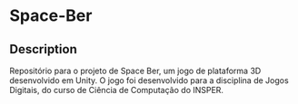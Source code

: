 # Space-Ber

## Description

Repositório para o projeto de Space Ber, um jogo de plataforma 3D desenvolvido em Unity. O jogo foi desenvolvido para a disciplina de Jogos Digitais, do curso de Ciência de Computação do INSPER. 
